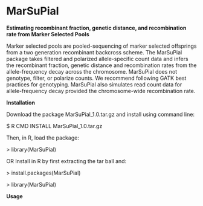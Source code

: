 # MarSuPial
**Estimating recombinant fraction, genetic distance, and recombination rate from Marker Selected Pools**

Marker selected pools are pooled-sequencing of marker selected offsprings from a two generation recombinant backcross scheme. The MarSuPial package takes filtered and polarized allele-specific count data and infers the recombinant fraction, genetic distance and recombination rates from the allele-frequency decay across the chromosome. MarSuPial does not genotype, filter, or polarize counts. We recommend following GATK best practices for genotyping.
MarSuPial also simulates read count data for allele-frequency decay provided the chromosome-wide recombination rate.  

**Installation**

Download the package MarSuPial_1.0.tar.gz and install using command line:
    <p>$ R CMD INSTALL MarSuPial_1.0.tar.gz</p>

Then, in R, load the package:
    <p>> library(MarSuPial)</p>

OR Install in R by first extracting the tar ball and:
    <p>> install.packages(MarSuPial)</p>
    <p>> library(MarSuPial)</p>

__Usage__
